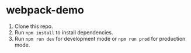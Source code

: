 # webpack-demo

1. Clone this repo.
2. Run `npm install` to install dependencies.
3. Run `npm run dev` for development mode or `npm run prod` for production mode.
